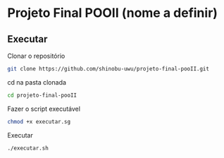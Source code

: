 # Projeto Final POOII (nome a definir)

## Executar
Clonar o repositório

```sh
git clone https://github.com/shinobu-uwu/projeto-final-pooII.git
```
cd na pasta clonada

``` sh
cd projeto-final-pooII
```
Fazer o script executável

``` sh
chmod +x executar.sg
```
Executar

``` sh
./executar.sh
```
